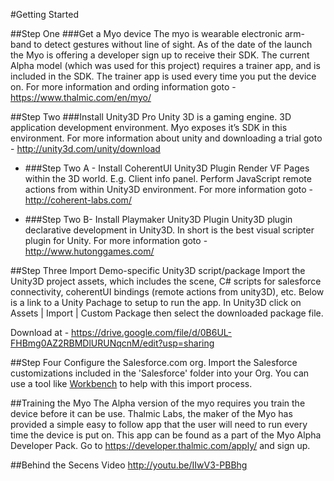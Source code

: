 #Getting Started

##Step One
###Get a Myo device
The myo is wearable electronic arm-band to detect gestures without line of sight. As of the date of the launch the Myo is offering a developer sign up to receive their SDK.  The current Alpha model (which was used for this project) requires a trainer app, and is included in the SDK.  The trainer app is used every time you put the device on.  For more information and ording information goto - https://www.thalmic.com/en/myo/

##Step Two
###Install Unity3D Pro
Unity 3D is a gaming engine.  3D application development environment.  Myo exposes it’s SDK in this environment.  For more information about unity and downloading a trial goto - http://unity3d.com/unity/download

- ###Step Two A - Install CoherentUI
Unity3D Plugin
Render VF Pages within the 3D world. E.g. Client info panel. Perform JavaScript remote actions from within Unity3D environment.  For more information goto - http://coherent-labs.com/

- ###Step Two B- Install Playmaker
Unity3D Plugin
Unity3D plugin declarative development in Unity3D.  In short is the best visual scripter plugin for Unity.  For more information goto - http://www.hutonggames.com/

##Step Three
Import Demo-specific Unity3D script/package
Import the Unity3D project assets, which includes the scene, C# scripts for salesforce connectivity, coherentUI bindings (remote actions from unity3D), etc.  Below is a link to a Unity Pachage to setup to run the app. In Unity3D click on Assets | Import | Custom Package then select the downloaded package file.

Download at - https://drive.google.com/file/d/0B6UL-FHBmg0AZ2RBMDlURUNqcnM/edit?usp=sharing

##Step Four
Configure the Salesforce.com org.
Import the Salesforce customizations included in the 'Salesforce' folder into your Org. You can use a tool like [Workbench](https://workbench.developerforce.com/login.php) to help with this import process.

##Training the Myo
The Alpha version of the myo requires you train the device before it can be use.  Thalmic Labs, the maker of the Myo has provided a simple easy to follow app that the user will need to run every time the device is put on.  This app can be found as a part of the Myo Alpha Developer Pack. Go to https://developer.thalmic.com/apply/ and sign up.

##Behind the Secens Video
http://youtu.be/IIwV3-PBBhg
